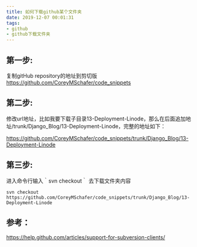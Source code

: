 ```yaml
---
title: 如何下载github某个文件夹
date: 2019-12-07 00:01:31
tags:
- github
- github下载文件夹
---
```

## 第一步:
复制gitHub repository的地址到剪切版
https://github.com/CoreyMSchafer/code_snippets

## 第二步:
修改url地址，比如我要下载子目录13-Deployment-Linode，那么在后面追加地址/trunk/Django_Blog/13-Deployment-Linode，完整的地址如下：

https://github.com/CoreyMSchafer/code_snippets/trunk/Django_Blog/13-Deployment-Linode

## 第三步:
进入命令行输入｀svn checkout｀ 去下载文件夹内容

```
svn checkout https://github.com/CoreyMSchafer/code_snippets/trunk/Django_Blog/13-Deployment-Linode
```
## 参考：
https://help.github.com/articles/support-for-subversion-clients/